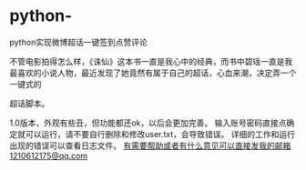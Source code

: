 # python-
python实现微博超话一键签到点赞评论

不管电影拍得怎么样，《诛仙》这本书一直是我心中的经典，而书中碧瑶一直是我最喜欢的小说人物，最近发现了她竟然有属于自己的超话，心血来潮，决定弄一个一键式的

超话脚本。


1.0版本，外观有些丑，但功能都还ok，以后会更加完善。
输入账号密码直接点确定就可以运行，请不要自行删除和修改user.txt，会导致错误。
详细的工作和运行出现的错误可以查看日志文件。
有需要帮助或者有什么意见可以直接发我的邮箱1210612175@qq.com

